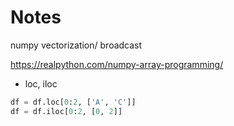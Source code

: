 # Notes

numpy vectorization/ broadcast

https://realpython.com/numpy-array-programming/

* loc, iloc

```python
df = df.loc[0:2, ['A', 'C']]
df = df.iloc[0:2, [0, 2]]
```
